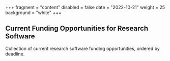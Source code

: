 +++
fragment = "content"
disabled = false
date = "2022-10-21"
weight = 25
background = "white"
+++

## Current Funding Opportunities for Research Software

Collection of current research software funding opportunities, ordered by deadline.
